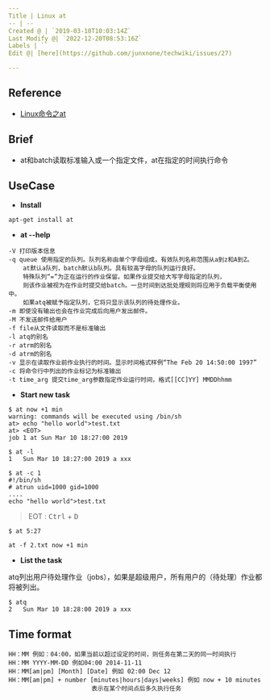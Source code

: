 ```yaml
---
Title | Linux at
-- | --
Created @ | `2019-03-10T10:03:14Z`
Last Modify @| `2022-12-20T08:53:16Z`
Labels | ``
Edit @| [here](https://github.com/junxnone/techwiki/issues/27)

---
```

## Reference
- [Linux命令之at](https://www.cnblogs.com/diantong/p/9366449.html)

## Brief
- at和batch读取标准输入或一个指定文件，at在指定的时间执行命令

## UseCase

- **Install** 

```
apt-get install at
```

- **at --help**

```
-V 打印版本信息
-q queue 使用指定的队列。队列名称由单个字母组成，有效队列名称范围从a到z和A到Z。
    at默认a队列，batch默认b队列。具有较高字母的队列运行良好。
    特殊队列“=”为正在运行的作业保留。如果作业提交给大写字母指定的队列，
    则该作业被视为在作业时提交给batch。一旦时间到达批处理规则将应用于负载平衡使用中。
    如果atq被赋予指定队列，它将只显示该队列的待处理作业。
-m 即使没有输出也会在作业完成后向用户发出邮件。
-M 不发送邮件给用户
-f file从文件读取而不是标准输出
-l atq的别名
-r atrm的别名
-d atrm的别名
-v 显示在读取作业前作业执行的时间。显示时间格式样例“The Feb 20 14:50:00 1997”
-c 将命令行中列出的作业标记为标准输出
-t time_arg 提交time_arg参数指定作业运行时间，格式[[CC]YY] MMDDhhmm
```
- **Start new task**

```
$ at now +1 min
warning: commands will be executed using /bin/sh
at> echo "hello world">test.txt
at> <EOT>
job 1 at Sun Mar 10 18:27:00 2019

$ at -l
1	Sun Mar 10 18:27:00 2019 a xxx

$ at -c 1
#!/bin/sh
# atrun uid=1000 gid=1000
....
echo "hello world">test.txt
```
> EOT : <kbd>Ctrl</kbd> + <kbd>D</kbd>

```
$ at 5:27
```
```
at -f 2.txt now +1 min
```

- **List the task**

atq列出用户待处理作业（jobs），如果是超级用户，所有用户的（待处理）作业都将被列出。

```
$ atq
2	Sun Mar 10 18:28:00 2019 a xxx
```

## Time format

```
HH：MM 例如：04:00，如果当前以超过设定的时间，则任务在第二天的同一时间执行
HH：MM YYYY-MM-DD 例如04:00 2014-11-11
HH：MM[am|pm] [Month] [Date] 例如 02:00 Dec 12
HH：MM[am|pm] + number [minutes|hours|days|weeks] 例如 now + 10 minutes 
                       表示在某个时间点后多久执行任务
```

